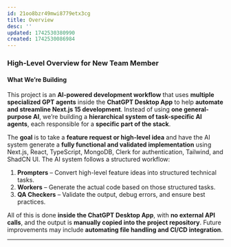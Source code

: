 ```yaml
---
id: 21oo8bzr49mwi8779etx3cg
title: Overview
desc: ''
updated: 1742530380990
created: 1742530086984
---
```

### **High-Level Overview for New Team Member**

#### **What We’re Building**

This project is an **AI-powered development workflow** that uses **multiple specialized GPT agents** inside the **ChatGPT Desktop App** to help **automate and streamline Next.js 15 development**. Instead of using **one general-purpose AI**, we’re building a **hierarchical system of task-specific AI agents**, each responsible for a **specific part of the stack**.

The **goal** is to take a **feature request or high-level idea** and have the AI system generate a **fully functional and validated implementation** using Next.js, React, TypeScript, MongoDB, Clerk for authentication, Tailwind, and ShadCN UI. The AI system follows a structured workflow:

1. **Prompters** – Convert high-level feature ideas into structured technical tasks.
2. **Workers** – Generate the actual code based on those structured tasks.
3. **QA Checkers** – Validate the output, debug errors, and ensure best practices.

All of this is done **inside the ChatGPT Desktop App**, with **no external API calls**, and the output is **manually copied into the project repository**. Future improvements may include **automating file handling and CI/CD integration**.

* * *







